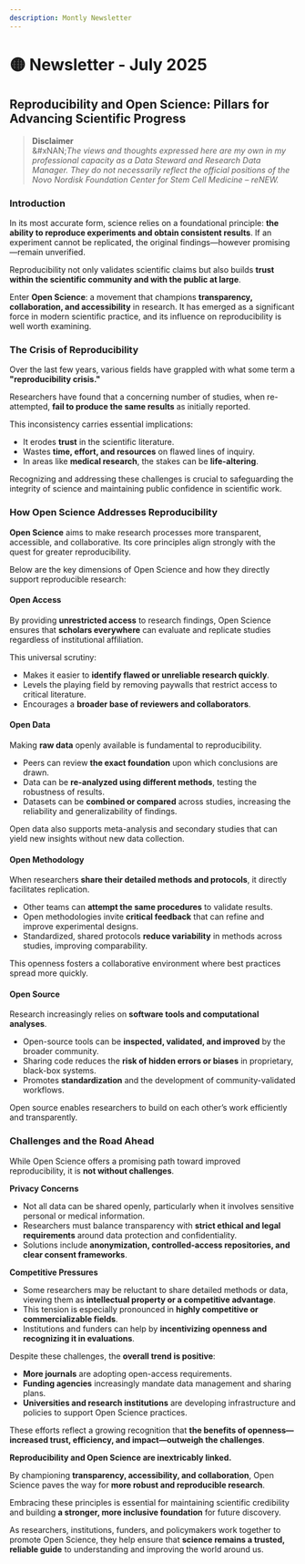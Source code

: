 ```yaml
---
description: Montly Newsletter
---
```


# 🟡 Newsletter - July 2025

## Reproducibility and Open Science: Pillars for Advancing Scientific Progress

> **Disclaimer**\
> &#xNAN;_&#x54;he views and thoughts expressed here are my own in my professional capacity as a Data Steward and Research Data Manager. They do not necessarily reflect the official positions of the Novo Nordisk Foundation Center for Stem Cell Medicine – reNEW._

### Introduction

In its most accurate form, science relies on a foundational principle: **the ability to reproduce experiments and obtain consistent results**. If an experiment cannot be replicated, the original findings—however promising—remain unverified.

Reproducibility not only validates scientific claims but also builds **trust within the scientific community and with the public at large**.

Enter **Open Science**: a movement that champions **transparency, collaboration, and accessibility** in research. It has emerged as a significant force in modern scientific practice, and its influence on reproducibility is well worth examining.

### The Crisis of Reproducibility

Over the last few years, various fields have grappled with what some term a **"reproducibility crisis."**

Researchers have found that a concerning number of studies, when re-attempted, **fail to produce the same results** as initially reported.

This inconsistency carries essential implications:

* It erodes **trust** in the scientific literature.
* Wastes **time, effort, and resources** on flawed lines of inquiry.
* In areas like **medical research**, the stakes can be **life-altering**.

Recognizing and addressing these challenges is crucial to safeguarding the integrity of science and maintaining public confidence in scientific work.

### How Open Science Addresses Reproducibility

**Open Science** aims to make research processes more transparent, accessible, and collaborative. Its core principles align strongly with the quest for greater reproducibility.

Below are the key dimensions of Open Science and how they directly support reproducible research:

#### Open Access

By providing **unrestricted access** to research findings, Open Science ensures that **scholars everywhere** can evaluate and replicate studies regardless of institutional affiliation.

This universal scrutiny:

* Makes it easier to **identify flawed or unreliable research quickly**.
* Levels the playing field by removing paywalls that restrict access to critical literature.
* Encourages a **broader base of reviewers and collaborators**.

#### Open Data

Making **raw data** openly available is fundamental to reproducibility.

* Peers can review **the exact foundation** upon which conclusions are drawn.
* Data can be **re-analyzed using different methods**, testing the robustness of results.
* Datasets can be **combined or compared** across studies, increasing the reliability and generalizability of findings.

Open data also supports meta-analysis and secondary studies that can yield new insights without new data collection.

#### Open Methodology

When researchers **share their detailed methods and protocols**, it directly facilitates replication.

* Other teams can **attempt the same procedures** to validate results.
* Open methodologies invite **critical feedback** that can refine and improve experimental designs.
* Standardized, shared protocols **reduce variability** in methods across studies, improving comparability.

This openness fosters a collaborative environment where best practices spread more quickly.

#### Open Source

Research increasingly relies on **software tools and computational analyses**.

* Open-source tools can be **inspected, validated, and improved** by the broader community.
* Sharing code reduces the **risk of hidden errors or biases** in proprietary, black-box systems.
* Promotes **standardization** and the development of community-validated workflows.

Open source enables researchers to build on each other’s work efficiently and transparently.

### Challenges and the Road Ahead

While Open Science offers a promising path toward improved reproducibility, it is **not without challenges**.

**Privacy Concerns**

* Not all data can be shared openly, particularly when it involves sensitive personal or medical information.
* Researchers must balance transparency with **strict ethical and legal requirements** around data protection and confidentiality.
* Solutions include **anonymization, controlled-access repositories, and clear consent frameworks**.

**Competitive Pressures**

* Some researchers may be reluctant to share detailed methods or data, viewing them as **intellectual property or a competitive advantage**.
* This tension is especially pronounced in **highly competitive or commercializable fields**.
* Institutions and funders can help by **incentivizing openness and recognizing it in evaluations**.

Despite these challenges, the **overall trend is positive**:

* **More journals** are adopting open-access requirements.
* **Funding agencies** increasingly mandate data management and sharing plans.
* **Universities and research institutions** are developing infrastructure and policies to support Open Science practices.

These efforts reflect a growing recognition that **the benefits of openness—increased trust, efficiency, and impact—outweigh the challenges**.

**Reproducibility and Open Science are inextricably linked.**

By championing **transparency, accessibility, and collaboration**, Open Science paves the way for **more robust and reproducible research**.

Embracing these principles is essential for maintaining scientific credibility and building **a stronger, more inclusive foundation** for future discovery.

As researchers, institutions, funders, and policymakers work together to promote Open Science, they help ensure that **science remains a trusted, reliable guide** to understanding and improving the world around us.
